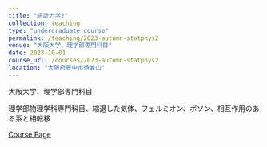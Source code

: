 ```yaml
---
title: "統計力学2"
collection: teaching
type: "undergraduate course"
permalink: /teaching/2023-autumn-statphys2
venue: "大阪大学、理学部専門科目"
date: 2023-10-01
course_url: /courses/2023-autumn-statphys2
location: "大阪府豊中市待兼山"
---
```


大阪大学、理学部専門科目

理学部物理学科専門科目、縮退した気体、フェルミオン、ボソン、相互作用のある系と相転移


<a href='https://stsykw.github.io/courses/2023-autumn-statphys2'>Course Page</a>
